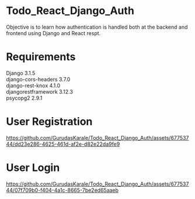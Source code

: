 # Todo_React_Django_Auth
 Objective is to learn how authentication is handled both at the backend and frontend using Django and React respt.

# Requirements  

  Django              3.1.5  
django-cors-headers 3.7.0  
django-rest-knox    4.1.0  
djangorestframework 3.12.3  
psycopg2            2.9.1  

# User Registration

https://github.com/GurudasKarale/Todo_React_Django_Auth/assets/67753744/dd23e286-4625-461d-af2e-d82e22da9fe9

# User Login

https://github.com/GurudasKarale/Todo_React_Django_Auth/assets/67753744/07f709b0-f404-4a1c-8665-7be2ed65aaeb



